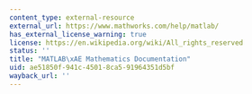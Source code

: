```yaml
---
content_type: external-resource
external_url: https://www.mathworks.com/help/matlab/
has_external_license_warning: true
license: https://en.wikipedia.org/wiki/All_rights_reserved
status: ''
title: "MATLAB\xAE Mathematics Documentation"
uid: ae51850f-941c-4501-8ca5-91964351d5bf
wayback_url: ''
---
```

